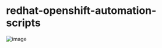 # redhat-openshift-automation-scripts

![image](https://github.com/user-attachments/assets/25015d27-44db-49ba-bbb3-9e6aaca2f74f)
